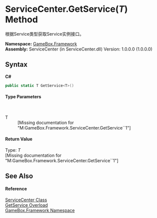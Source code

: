 # ServiceCenter.GetService(*T*) Method 
 

根据Service类型获取Service实例接口。

**Namespace:**&nbsp;<a href="a8957fe6-9cc0-3a6d-cd5c-a2a246efee1e">GameBox.Framework</a><br />**Assembly:**&nbsp;ServiceCenter (in ServiceCenter.dll) Version: 1.0.0.0 (1.0.0.0)

## Syntax

**C#**<br />
``` C#
public static T GetService<T>()

```


#### Type Parameters
&nbsp;<dl><dt>T</dt><dd>\[Missing <typeparam name="T"/> documentation for "M:GameBox.Framework.ServiceCenter.GetService``1"\]</dd></dl>

#### Return Value
Type: *T*<br />\[Missing <returns> documentation for "M:GameBox.Framework.ServiceCenter.GetService``1"\]

## See Also


#### Reference
<a href="3438f603-511f-d3df-ce62-8ab76eee029b">ServiceCenter Class</a><br /><a href="0046a118-a246-db62-af51-31744c816588">GetService Overload</a><br /><a href="a8957fe6-9cc0-3a6d-cd5c-a2a246efee1e">GameBox.Framework Namespace</a><br />